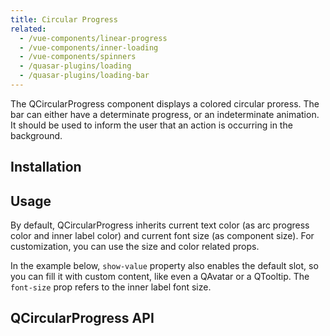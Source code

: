 ```yaml
---
title: Circular Progress
related:
  - /vue-components/linear-progress
  - /vue-components/inner-loading
  - /vue-components/spinners
  - /quasar-plugins/loading
  - /quasar-plugins/loading-bar
---
```


The QCircularProgress component displays a colored circular proress. The bar can either have a determinate progress, or an indeterminate animation. It should be used to inform the user that an action is occurring in the background.

## Installation
<doc-installation components="QCircularProgress" />

## Usage
By default, QCircularProgress inherits current text color (as arc progress color and inner label color) and current font size (as component size). For customization, you can use the size and color related props.

<doc-example title="Determined state" file="QCircularProgress/Determined" />

<doc-example title="Determinate and reverse" file="QCircularProgress/Reverse" />

<doc-example title="Offset angle" file="QCircularProgress/Angle" />

<doc-example title="Custom min/max (same model)" file="QCircularProgress/CustomMinMax" />

In the example below, `show-value` property also enables the default slot, so you can fill it with custom content, like even a QAvatar or a QTooltip. The `font-size` prop refers to the inner label font size.

<doc-example title="Show value" file="QCircularProgress/ShowValue" />

<doc-example title="Indeterminate state" file="QCircularProgress/Indeterminate" />

## QCircularProgress API
<doc-api file="QCircularProgress" />
